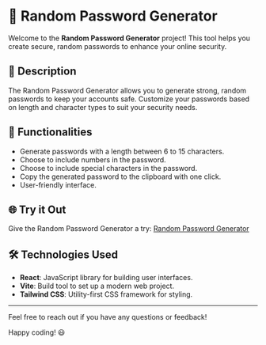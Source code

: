 # 🔐 Random Password Generator

Welcome to the **Random Password Generator** project! This tool helps you create secure, random passwords to enhance your online security.

## 🌟 Description

The Random Password Generator allows you to generate strong, random passwords to keep your accounts safe. Customize your passwords based on length and character types to suit your security needs.

## 🚀 Functionalities

- Generate passwords with a length between 6 to 15 characters.
- Choose to include numbers in the password.
- Choose to include special characters in the password.
- Copy the generated password to the clipboard with one click.
- User-friendly interface.

## 🌐 Try it Out

Give the Random Password Generator a try: [Random Password Generator](https://gagankj.github.io/RandomPasswordGenerator/)

## 🛠 Technologies Used

- **React**: JavaScript library for building user interfaces.
- **Vite**: Build tool to set up a modern web project.
- **Tailwind CSS**: Utility-first CSS framework for styling.

---

Feel free to reach out if you have any questions or feedback!

Happy coding! 😃
